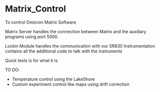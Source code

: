 # Matrix_Control
To control Omicron Matrix Software

Matrix Server handles the connection between Matrix and the auxiliary programs using port 5000.

Lockin Module handles the communication with our SR830
Instrumentation contains all the additional code to talk with the instruments

Quick tests is for what it is.

TO DO:
- Temperature control using the LakeShore
- Custom experiment control like maps using drift correction
